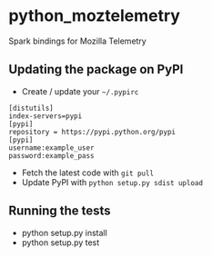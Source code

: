 # python_moztelemetry
Spark bindings for Mozilla Telemetry

## Updating the package on PyPI
- Create / update your `~/.pypirc`
```
[distutils]
index-servers=pypi
[pypi]
repository = https://pypi.python.org/pypi
[pypi]
username:example_user
password:example_pass
```
- Fetch the latest code with `git pull`
- Update PyPI with `python setup.py sdist upload`

## Running the tests

- python setup.py install
- python setup.py test